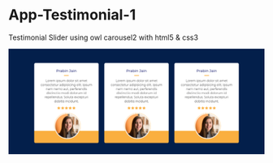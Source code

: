 # App-Testimonial-1
Testimonial Slider using owl carousel2 with html5 &amp; css3

![App-Testimonial-1](./app%20testimonial%20thumbnail.png)
